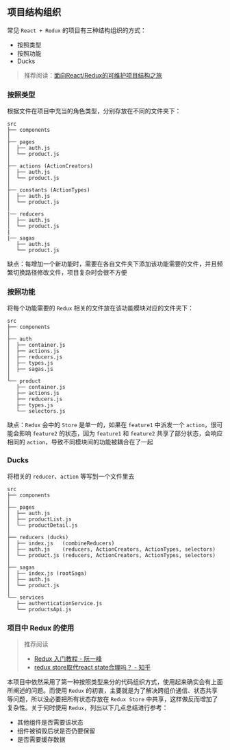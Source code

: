 ## 项目结构组织

常见 `React + Redux` 的项目有三种结构组织的方式：

- 按照类型
- 按照功能
- Ducks

> 推荐阅读：[面向React/Redux的可维护项目结构之旅](https://www.w3ctech.com/topic/1950)

### 按照类型

根据文件在项目中充当的角色类型，分别存放在不同的文件夹下：

```
src
├── components
│
├── pages
│  ├── auth.js
│  └── product.js
│
├── actions (ActionCreators)
│  ├── auth.js
│  └── product.js
│
├── constants (ActionTypes)
│  ├── auth.js
│  └── product.js
│
|── reducers
│  ├── auth.js
│  └── product.js
|
|── sagas
   ├── auth.js
   └── product.js
```

缺点：每增加一个新功能时，需要在各自文件夹下添加该功能需要的文件，并且频繁切换路径修改文件，项目复杂时会很不方便

### 按照功能

将每个功能需要的 `Redux` 相关的文件放在该功能模块对应的文件夹下：

```
src
├── components
│
├── auth
│  ├── container.js
│  ├── actions.js
│  ├── reducers.js
│  ├── types.js
│  ├── sagas.js
│
└── product
   ├── container.js
   ├── actions.js
   ├── reducers.js
   ├── types.js
   └── selectors.js
```

缺点：`Redux` 会中的 `Store` 是单一的，如果在 `feature1` 中派发一个 `action`，很可能会影响 `feature2` 的状态，因为 `feature1` 和 `feature2` 共享了部分状态，会响应相同的 `action`，导致不同模块间的功能被耦合在了一起

### Ducks

将相关的 `reducer`、`action` 等写到一个文件里去

```
src
├── components
│
├── pages
│  ├── auth.js
│  ├── productList.js
│  └── productDetail.js
│
├── reducers (ducks)
│  ├── index.js   (combineReducers)
│  ├── auth.js    (reducers, ActionCreators, ActionTypes, selectors)
│  └── product.js (reducers, ActionCreators, ActionTypes, selectors)
│
├── sagas
│  ├── index.js (rootSaga)
│  ├── auth.js
│  └── product.js
│
└── services
   ├── authenticationService.js
   └── productsApi.js
```

### 项目中 Redux 的使用

> 推荐阅读
> - [Redux 入门教程 - 阮一峰](http://www.ruanyifeng.com/blog/2016/09/redux_tutorial_part_one_basic_usages.html)
> - [redux store取代react state合理吗？ - 知乎](https://www.zhihu.com/question/271693121)

本项目中依然采用了第一种按照类型来分的代码组织方式，使用起来确实会有上面所阐述的问题。而使用 `Redux` 的初衷，主要就是为了解决跨组价通信、状态共享等问题，所以没必要把所有状态存放在 `Redux Store` 中共享，这样做反而增加了复杂性。关于何时使用 `Redux`，列出以下几点总结进行参考：

- 其他组件是否需要该状态
- 组件被销毁后状是否仍要保留
- 是否需要缓存数据
